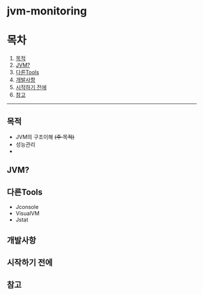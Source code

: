 # jvm-monitoring

목차
======
1. [목적](#목적)
2. [JVM?](#JVM?)
3. [다른Tools](#tools)
4. [개발사항](#개발사항)
5. [시작하기 전에](#before-start)
6. [참고](#ref)
----

## 목적
* JVM의 구조이해 ~~(주 목적)~~
* 성능관리
* 
## JVM?

## 다른Tools
* Jconsole
* VisualVM
* Jstat
## 개발사항

## 시작하기 전에

## 참고
